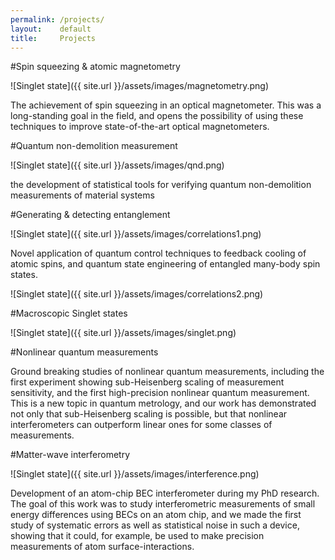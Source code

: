 ```yaml
---
permalink: /projects/
layout:    default
title:     Projects
---
```


#Spin squeezing & atomic magnetometry

![Singlet state]({{ site.url }}/assets/images/magnetometry.png)

The achievement of spin squeezing in an optical magnetometer. This was a long-standing goal in the field, and opens the possibility of using these techniques to improve state-of-the-art optical magnetometers.

#Quantum non-demolition measurement

![Singlet state]({{ site.url }}/assets/images/qnd.png)

the development of statistical tools for verifying quantum non-demolition measurements of material systems

#Generating & detecting entanglement

![Singlet state]({{ site.url }}/assets/images/correlations1.png)

Novel application of quantum control techniques to feedback cooling of atomic spins, and quantum state engineering of entangled many-body spin states.

![Singlet state]({{ site.url }}/assets/images/correlations2.png)

#Macroscopic Singlet states

![Singlet state]({{ site.url }}/assets/images/singlet.png)

#Nonlinear quantum measurements

Ground breaking studies of nonlinear quantum measurements, including the first experiment showing sub-Heisenberg scaling of measurement sensitivity, and the first high-precision nonlinear quantum measurement. This is a new topic in quantum metrology, and our work has demonstrated not only that sub-Heisenberg scaling is possible, but that nonlinear interferometers can outperform linear ones for some classes of measurements.

#Matter-wave interferometry

![Singlet state]({{ site.url }}/assets/images/interference.png)

Development of an atom-chip BEC interferometer during my PhD research. The goal of this work was to study interferometric measurements of small energy differences using BECs on an atom chip, and we made the first study of systematic errors as well as statistical noise in such a device, showing that it could, for example, be used to make precision measurements of atom surface-interactions.